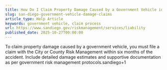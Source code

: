 ```yaml
---
title: How Do I Claim Property Damage Caused by a Government Vehicle in San Diego?
slug: san-diego-government-vehicle-damage-claims
article_type: Help Article
keywords: government vehicle, claim process
url: https://www.sandiego.gov/riskmanagement/services/liability
published_date: 2025-10-27T00:00:00
---
```


To claim property damage caused by a government vehicle, you must file a claim with the City or County Risk Management within six months of the accident. Include detailed damage estimates and supportive documentation as per government risk management protocols.sandiego+1